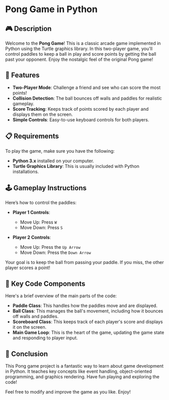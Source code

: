 # Pong Game in Python

## 🎮 Description

Welcome to the **Pong Game**! This is a classic arcade game implemented in Python using the Turtle graphics library. In this two-player game, you'll control paddles to keep a ball in play and score points by getting the ball past your opponent. Enjoy the nostalgic feel of the original Pong game!

## 🌟 Features

- **Two-Player Mode**: Challenge a friend and see who can score the most points!
- **Collision Detection**: The ball bounces off walls and paddles for realistic gameplay.
- **Score Tracking**: Keeps track of points scored by each player and displays them on the screen.
- **Simple Controls**: Easy-to-use keyboard controls for both players.

## 📋 Requirements

To play the game, make sure you have the following:

- **Python 3.x** installed on your computer.
- **Turtle Graphics Library**: This is usually included with Python installations.

## 🕹️ Gameplay Instructions

Here’s how to control the paddles:

- **Player 1 Controls**:
  - Move Up: Press `W`
  - Move Down: Press `S`

- **Player 2 Controls**:
  - Move Up: Press the `Up Arrow`
  - Move Down: Press the `Down Arrow`

Your goal is to keep the ball from passing your paddle. If you miss, the other player scores a point!

## 🔑 Key Code Components

Here's a brief overview of the main parts of the code:

- **Paddle Class**: This handles how the paddles move and are displayed.
- **Ball Class**: This manages the ball's movement, including how it bounces off walls and paddles.
- **Scoreboard Class**: This keeps track of each player's score and displays it on the screen.
- **Main Game Loop**: This is the heart of the game, updating the game state and responding to player input.

## 🙌 Conclusion

This Pong game project is a fantastic way to learn about game development in Python. It teaches key concepts like event handling, object-oriented programming, and graphics rendering. Have fun playing and exploring the code!

Feel free to modify and improve the game as you like. Enjoy!
